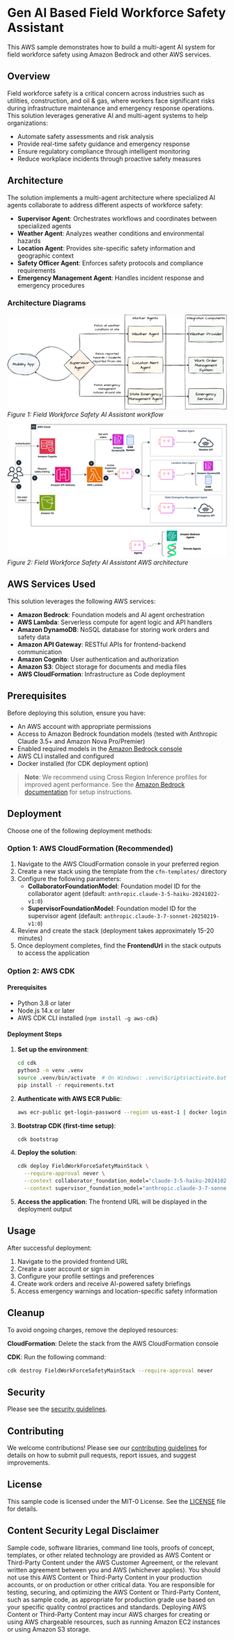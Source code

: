# Gen AI Based Field Workforce Safety Assistant

This AWS sample demonstrates how to build a multi-agent AI system for field workforce safety using Amazon Bedrock and other AWS services. 

## Overview

Field workforce safety is a critical concern across industries such as utilities, construction, and oil & gas, where workers face significant risks during infrastructure maintenance and emergency response operations. This solution leverages generative AI and multi-agent systems to help organizations:

- Automate safety assessments and risk analysis
- Provide real-time safety guidance and emergency response
- Ensure regulatory compliance through intelligent monitoring
- Reduce workplace incidents through proactive safety measures

## Architecture

The solution implements a multi-agent architecture where specialized AI agents collaborate to address different aspects of workforce safety:

- **Supervisor Agent**: Orchestrates workflows and coordinates between specialized agents
- **Weather Agent**: Analyzes weather conditions and environmental hazards
- **Location Agent**: Provides site-specific safety information and geographic context
- **Safety Officer Agent**: Enforces safety protocols and compliance requirements
- **Emergency Management Agent**: Handles incident response and emergency procedures

### Architecture Diagrams

![Field Workforce Safety AI Assistant Workflow](architecture/Figure-1.-Field-Workforce-Safety-AI-Assistant-workflow-1.png)
*Figure 1: Field Workforce Safety AI Assistant workflow*

![Field Workforce Safety AI Assistant AWS Architecture](architecture/Figure-2.-Field-Workforce-Safety-AI-Assistant-AWS-architecture-1.png)
*Figure 2: Field Workforce Safety AI Assistant AWS architecture*


## AWS Services Used

This solution leverages the following AWS services:

- **Amazon Bedrock**: Foundation models and AI agent orchestration
- **AWS Lambda**: Serverless compute for agent logic and API handlers
- **Amazon DynamoDB**: NoSQL database for storing work orders and safety data
- **Amazon API Gateway**: RESTful APIs for frontend-backend communication
- **Amazon Cognito**: User authentication and authorization
- **Amazon S3**: Object storage for documents and media files
- **AWS CloudFormation**: Infrastructure as Code deployment

## Prerequisites

Before deploying this solution, ensure you have:

- An AWS account with appropriate permissions
- Access to Amazon Bedrock foundation models (tested with Anthropic Claude 3.5+ and Amazon Nova Pro/Premier)
- Enabled required models in the [Amazon Bedrock console](https://us-east-1.console.aws.amazon.com/bedrock/home?region=us-east-1#/modelaccess)
- AWS CLI installed and configured
- Docker installed (for CDK deployment option)

> **Note**: We recommend using Cross Region Inference profiles for improved agent performance. See the [Amazon Bedrock documentation](https://docs.aws.amazon.com/bedrock/latest/userguide/cross-region-inference.html) for setup instructions.

## Deployment

Choose one of the following deployment methods:

### Option 1: AWS CloudFormation (Recommended)

1. Navigate to the AWS CloudFormation console in your preferred region
2. Create a new stack using the template from the `cfn-templates/` directory
3. Configure the following parameters:
   - **CollaboratorFoundationModel**: Foundation model ID for the collaborator agent (default: `anthropic.claude-3-5-haiku-20241022-v1:0`)
   - **SupervisorFoundationModel**: Foundation model ID for the supervisor agent (default: `anthropic.claude-3-7-sonnet-20250219-v1:0`)
4. Review and create the stack (deployment takes approximately 15-20 minutes)
5. Once deployment completes, find the **FrontendUrl** in the stack outputs to access the application

### Option 2: AWS CDK

#### Prerequisites
- Python 3.8 or later
- Node.js 14.x or later
- AWS CDK CLI installed (`npm install -g aws-cdk`)

#### Deployment Steps

1. **Set up the environment**:
   ```bash
   cd cdk
   python3 -m venv .venv
   source .venv/bin/activate  # On Windows: .venv\Scripts\activate.bat
   pip install -r requirements.txt
   ```

2. **Authenticate with AWS ECR Public**:
   ```bash
   aws ecr-public get-login-password --region us-east-1 | docker login --username AWS --password-stdin public.ecr.aws
   ```

3. **Bootstrap CDK (first-time setup)**:
   ```bash
   cdk bootstrap
   ```

4. **Deploy the solution**:
   ```bash
   cdk deploy FieldWorkForceSafetyMainStack \
     --require-approval never \
     --context collaborator_foundation_model="claude-3-5-haiku-20241022-v1:0" \
     --context supervisor_foundation_model="anthropic.claude-3-7-sonnet-20250219-v1:0"
   ```

5. **Access the application**: The frontend URL will be displayed in the deployment output

## Usage

After successful deployment:

1. Navigate to the provided frontend URL
2. Create a user account or sign in
3. Configure your profile settings and preferences
4. Create work orders and receive AI-powered safety briefings
5. Access emergency warnings and location-specific safety information

## Cleanup

To avoid ongoing charges, remove the deployed resources:

**CloudFormation**: Delete the stack from the AWS CloudFormation console

**CDK**: Run the following command:
```bash
cdk destroy FieldWorkForceSafetyMainStack --require-approval never
```

## Security
Please see the [security guidelines](documentation/security.md).

## Contributing

We welcome contributions! Please see our [contributing guidelines](CONTRIBUTING.md) for details on how to submit pull requests, report issues, and suggest improvements.

## License

This sample code is licensed under the MIT-0 License. See the [LICENSE](LICENSE) file for details.


## Content Security Legal Disclaimer
Sample code, software libraries, command line tools, proofs of concept, templates, or other related technology are provided as AWS Content or Third-Party Content under the AWS Customer Agreement, or the relevant written agreement between you and AWS (whichever applies). You should not use this AWS Content or Third-Party Content in your production accounts, or on production or other critical data. You are responsible for testing, securing, and optimizing the AWS Content or Third-Party Content, such as sample code, as appropriate for production grade use based on your specific quality control practices and standards. Deploying AWS Content or Third-Party Content may incur AWS charges for creating or using AWS chargeable resources, such as running Amazon EC2 instances or using Amazon S3 storage.
